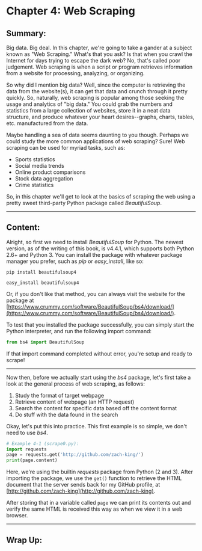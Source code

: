 # Chapter 4: Web Scraping
## Summary:

Big data. Big deal. In this chapter, we're going to take a gander at a subject
known as "Web Scraping." What's that you ask? Is that when you crawl the
Internet for days trying to escape the dark web? No, that's called
poor judgement. Web scraping is when a script or program retrieves information
from a website for processing, analyzing, or organizing.

So why did I mention big data? Well, since the computer is retrieving the data
from the website(s), it can get that data and crunch through it pretty quickly.
So, naturally, web scraping is popular among those seeking the usage and analytics
of "big data." You could grab the numbers and statistics from a large collection
of websites, store it in a neat data structure, and produce whatever your heart
desires--graphs, charts, tables, etc. manufactured from the data.

Maybe handling a sea of data seems daunting to you though. Perhaps we could
study the more common applications of web scraping? Sure! Web scraping can be
used for myriad tasks, such as:
  - Sports statistics
  - Social media trends
  - Online product comparisons
  - Stock data aggregation
  - Crime statistics

So, in this chapter we'll get to look at the basics of scraping the web using
a pretty sweet third-party Python package called *BeautifulSoup*.

---

## Content:

Alright, so first we need to install *BeautifulSoup* for Python. The newest
version, as of the writing of this book, is v4.4.1, which supports both Python 2.6+
and Python 3. You can install the package with whatever package manager you prefer,
such as *pip* or *easy_install*, like so:

```
pip install beautifulsoup4
```

```
easy_install beautifulsoup4
```

Or, if you don't like that method, you can always visit the website for the package
at [https://www.crummy.com/software/BeautifulSoup/bs4/download/](https://www.crummy.com/software/BeautifulSoup/bs4/download/).

To test that you installed the package successfully, you can simply start the
Python interpreter, and run the following import command:

```python
from bs4 import BeautifulSoup
```

If that import command completed without error, you're setup and ready to scrape!

---

Now then, before we actually start using the *bs4* package, let's first take
a look at the general process of web scraping, as follows:
  1. Study the format of target webpage
  2. Retrieve content of webpage (an HTTP request)
  3. Search the content for specific data based off the content format
  4. Do stuff with the data found in the search

Okay, let's put this into practice. This first example is so simple, we don't
need to use *bs4*.

```python
# Example 4-1 (scrape0.py):
import requests
page = requests.get('http://github.com/zach-king/')
print(page.content)
```

Here, we're using the builtin *requests* package from Python (2 and 3). After
importing the package, we use the `get()` function to retrieve the HTML document
that the server sends back for my GitHub profile, at [http://github.com/zach-king](http://github.com/zach-king).

After storing that in a variable called `page` we can print its contents out
and verify the same HTML is received this way as when we view it in a web browser.

---

## Wrap Up:
